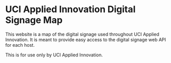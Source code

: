 # UCI Applied Innovation Digital Signage Map

This website is a map of the digital signage used throughout UCI Applied Innovation. It is meant to provide easy access to the digital signage web API for each host.

This is for use only by UCI Applied Innovation.
